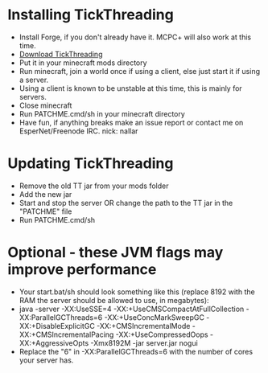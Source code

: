 Installing TickThreading
==========

- Install Forge, if you don't already have it. MCPC+ will also work at this time.
- [Download TickThreading](http://nallar.me/buildservice/job/TickThreading/lastSuccessfulBuild/artifact/target/)
- Put it in your minecraft mods directory
- Run minecraft, join a world once if using a client, else just start it if using a server.
- Using a client is known to be unstable at this time, this is mainly for servers.
- Close minecraft
- Run PATCHME.cmd/sh in your minecraft directory
- Have fun, if anything breaks make an issue report or contact me on EsperNet/Freenode IRC. nick: nallar

Updating TickThreading
==========

- Remove the old TT jar from your mods folder
- Add the new jar
- Start and stop the server OR change the path to the TT jar in the "PATCHME" file
- Run PATCHME.cmd/sh

Optional - these JVM flags may improve performance
==========

- Your start.bat/sh should look something like this (replace 8192 with the RAM the server should be allowed to use, in megabytes):
- java -server -XX:UseSSE=4 -XX:+UseCMSCompactAtFullCollection -XX:ParallelGCThreads=6 -XX:+UseConcMarkSweepGC -XX:+DisableExplicitGC -XX:+CMSIncrementalMode -XX:+CMSIncrementalPacing -XX:+UseCompressedOops -XX:+AggressiveOpts -Xmx8192M -jar server.jar nogui
- Replace the "6" in -XX:ParallelGCThreads=6 with the number of cores your server has.
